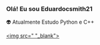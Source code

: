 ### Olá! Eu sou Eduardocsmith21

👽 Atualmente Estudo Python e C++ 


  <a href="https://www.linkedin.com/feed/" target="_blank"><img src=" "_blank"></a>

